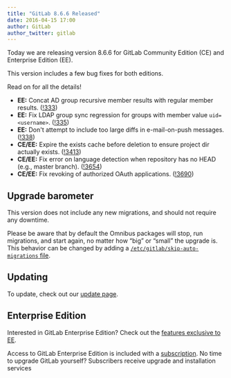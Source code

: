```yaml
---
title: "GitLab 8.6.6 Released"
date: 2016-04-15 17:00
author: GitLab
author_twitter: gitlab
---
```


Today we are releasing version 8.6.6 for GitLab Community Edition (CE) and
Enterprise Edition (EE).

This version includes a few bug fixes for both editions.

Read on for all the details!

<!-- more -->

- **EE:** Concat AD group recursive member results with regular member results. ([!333])
- **EE:** Fix LDAP group sync regression for groups with member value `uid=<username>`. ([!335])
- **EE:** Don't attempt to include too large diffs in e-mail-on-push messages. ([!338])
- **CE/EE:** Expire the exists cache before deletion to ensure project dir actually exists. ([!3413])
- **CE/EE:** Fix error on language detection when repository has no HEAD (e.g., master branch). ([!3654])
- **CE/EE:** Fix revoking of authorized OAuth applications. ([!3690])

[!333]: https://gitlab.com/gitlab-org/gitlab-ee/merge_requests/333
[!335]: https://gitlab.com/gitlab-org/gitlab-ee/merge_requests/335
[!338]: https://gitlab.com/gitlab-org/gitlab-ee/merge_requests/338

[!3413]: https://gitlab.com/gitlab-org/gitlab-ce/merge_requests/3413
[!3654]: https://gitlab.com/gitlab-org/gitlab-ce/merge_requests/3654
[!3690]: https://gitlab.com/gitlab-org/gitlab-ce/merge_requests/3690

## Upgrade barometer

This version does not include any new migrations, and should not require any
downtime.

Please be aware that by default the Omnibus packages will stop, run migrations,
and start again, no matter how “big” or “small” the upgrade is. This behavior
can be changed by adding a [`/etc/gitlab/skip-auto-migrations`
file](http://doc.gitlab.com/omnibus/update/README.html).

## Updating

To update, check out our [update page](https://about.gitlab.com/update).

## Enterprise Edition

Interested in GitLab Enterprise Edition? Check out the [features exclusive to
EE](https://about.gitlab.com/features/#enterprise).

Access to GitLab Enterprise Edition is included with a [subscription](https://about.gitlab.com/pricing/).
No time to upgrade GitLab yourself? Subscribers receive upgrade and installation
services

